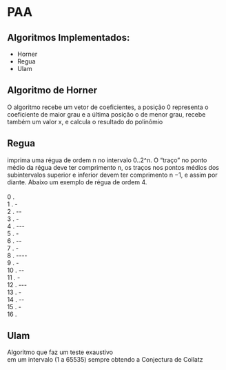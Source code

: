 # PAA

## Algoritmos Implementados:
* Horner
* Regua
* Ulam

## Algoritmo de Horner

O algoritmo recebe um vetor de coeficientes, a posição 0 representa o coeficiente de maior grau
e a última posição o de menor grau, recebe também um valor x, e calcula o resultado do polinômio

## Regua

imprima uma régua de ordem n no intervalo 0..2^n. O “traço” no ponto médio da régua deve ter
comprimento n, os traços nos pontos médios dos
subintervalos superior e inferior devem ter comprimento n −1, e assim por diante. Abaixo um exemplo
de régua de ordem 4.<br/>
<br/>
0 .<br/>
1 . -<br/>
2 . --<br/>
3 . -<br/>
4 . ---<br/>
5 . -<br/>
6 . --<br/>
7 . -<br/>
8 . ----<br/>
9 . -<br/>
10 . --<br/>
11 . -<br/>
12 . ---<br/>
13 . -<br/>
14 . --<br/>
15 . -<br/>
16 .

## Ulam

Algoritmo que faz um teste exaustivo
<br/>em um intervalo (1 a 65535) sempre obtendo a Conjectura de Collatz
